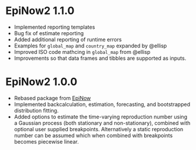# EpiNow2 1.1.0


* Implemented reporting templates
* Bug fix of estimate reporting
* Added additional reporting of runtime errors
* Examples for `global_map` and `country_map` expanded by @ellisp
* Improved ISO code mathcing in `global_map` from @ellisp
* Improvements so that data frames and tibbles are supported as inputs.

# EpiNow2 1.0.0


* Rebased package from [EpiNow](https://epiforecasts.io/EpiNow/)
* Implemented backcalculation, estimation, forecasting, and bootstrapped distribution fitting.
* Added options to estimate the time-varying reproduction number using a Gaussian process (both stationary and non-stationary), combined with optional user supplied breakpoints. Alternatively a static reproduction number can be assumed which when combined with breakpoints becomes piecewise linear.